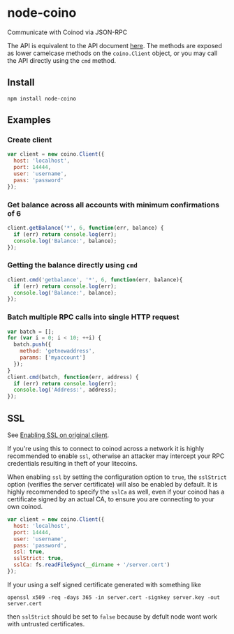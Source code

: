 node-coino
==========

Communicate with Coinod via JSON-RPC

The API is equivalent to the API document [here](https://litecoin.info/Litecoin_API).
The methods are exposed as lower camelcase methods on the `coino.Client`
object, or you may call the API directly using the `cmd` method.

## Install

`npm install node-coino`

## Examples

### Create client
```js
var client = new coino.Client({
  host: 'localhost',
  port: 14444,
  user: 'username',
  pass: 'password'
});
```

### Get balance across all accounts with minimum confirmations of 6

```js
client.getBalance('*', 6, function(err, balance) {
  if (err) return console.log(err);
  console.log('Balance:', balance);
});
```
### Getting the balance directly using `cmd`

```js
client.cmd('getbalance', '*', 6, function(err, balance){
  if (err) return console.log(err);
  console.log('Balance:', balance);
});
```

### Batch multiple RPC calls into single HTTP request

```js
var batch = [];
for (var i = 0; i < 10; ++i) {
  batch.push({
    method: 'getnewaddress',
    params: ['myaccount']
  });
}
client.cmd(batch, function(err, address) {
  if (err) return console.log(err);
  console.log('Address:', address);
});
```

## SSL
See [Enabling SSL on original client](https://en.bitcoin.it/wiki/Enabling_SSL_on_original_client_daemon).

If you're using this to connect to coinod across a network it is highly
recommended to enable `ssl`, otherwise an attacker may intercept your RPC credentials
resulting in theft of your litecoins.

When enabling `ssl` by setting the configuration option to `true`, the `sslStrict`
option (verifies the server certificate) will also be enabled by default. It is 
highly recommended to specify the `sslCa` as well, even if your coinod has
a certificate signed by an actual CA, to ensure you are connecting
to your own coinod.

```js
var client = new coino.Client({
  host: 'localhost',
  port: 14444,
  user: 'username',
  pass: 'password',
  ssl: true,
  sslStrict: true,
  sslCa: fs.readFileSync(__dirname + '/server.cert')
});
```

If your using a self signed certificate generated with something like 

`openssl x509 -req -days 365 -in server.cert -signkey server.key -out server.cert`

then `sslStrict` should be set to `false` because by defult node wont work with 
untrusted certificates.
